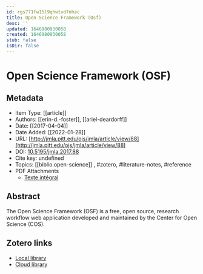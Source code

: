 ```yaml
---
id: rgs771fw15l9qhwtxd7nhac
title: Open Science Framework (Osf)
desc: ''
updated: 1646980930058
created: 1646980930058
stub: false
isDir: false
---
```

# Open Science Framework (OSF)

## Metadata

* Item Type: [[article]]
* Authors: [[erin-d.-foster]], [[ariel-deardorff]]
* Date: [[2017-04-04]]
* Date Added: [[2022-01-28]]
* URL: [http://jmla.pitt.edu/ojs/jmla/article/view/88](http://jmla.pitt.edu/ojs/jmla/article/view/88)
* DOI: [10.5195/jmla.2017.88](https://doi.org/10.5195/jmla.2017.88)
* Cite key: undefined
* Topics: [[biblio.open-science]]
, #zotero, #literature-notes, #reference
* PDF Attachments
	- [Texte intégral](zotero://open-pdf/library/items/D6XDR3HQ)

## Abstract

The Open Science Framework (OSF) is a free, open source, research workflow web application developed and maintained by the Center for Open Science (COS).


##  Zotero links
* [Local library](zotero://select/items/3_TGIISPD6)
* [Cloud library](http://zotero.org/groups/4613367/items/TGIISPD6)


